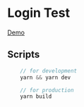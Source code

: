 # Login Test

[Demo](https://wild-hunt.vercel.app/)

## Scripts

```js
    // for development
    yarn && yarn dev

    // for production
    yarn build
```
